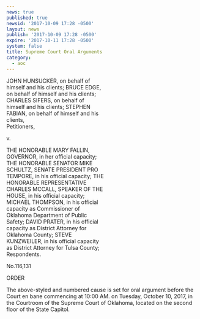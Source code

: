 ```yaml
---
news: true
published: true
newsid: '2017-10-09 17:28 -0500'
layout: news
publish: '2017-10-09 17:28 -0500'
expire: '2017-10-11 17:28 -0500'
system: false
title: Supreme Court Oral Arguments
category:
  - aoc
---
```

JOHN HUNSUCKER, on behalf of  
himself and his clients; BRUCE EDGE,  
on behalf of himself and his clients;  
CHARLES SIFERS, on behalf of  
himself and his clients; STEPHEN  
FABIAN, on behalf of himself and his  
clients,  
Petitioners,

v.

THE HONORABLE MARY FALLIN,  
GOVERNOR, in her official capacity;  
THE HONORABLE SENATOR MIKE  
SCHULTZ, SENATE PRESIDENT PRO  
TEMPORE, in his official capacity; THE  
HONORABLE REPRESENTATIVE  
CHARLES MCCALL, SPEAKER OF THE  
HOUSE, in his official capacity;  
MICHAEL THOMPSON, in his official  
capacity as Commissioner of  
Oklahoma Department of Public  
Safety; DAVID PRATER, in his official  
capacity as District Attorney for  
Oklahoma County; STEVE  
KUNZWEILER, in his official capacity  
as District Attorney for Tulsa County;  
Respondents.  

No.116,131

ORDER

The above-styled and numbered cause is set for oral argument before the Court en
bane commencing at 10:00 AM. on Tuesday, October 10, 2017, in the Courtroom of the
Supreme Court of Oklahoma, located on the second floor of the State Capitol.